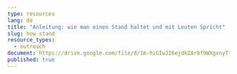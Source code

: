 ```yaml
---
type: resources
lang: de
title: "Anleitung: wie man einen Stand haltet und mit Leuten Spricht"
slug: how stand
resource_types:
  - outreach
document: https://drive.google.com/file/d/1m-hiGIwJI6ejdkZAr8f9WXgxnyTthTN2/view?usp=sharing
published: true
---
```

